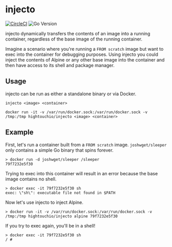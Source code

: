 # injecto
[![CircleCI](https://circleci.com/gh/hightouchio/passage/tree/master.svg?style=svg)](https://circleci.com/gh/hightouchio/injecto/tree/master)
![Go Version](https://shields.io/github/go-mod/go-version/hightouchio/injecto)

injecto dynamically transfers the contents of an image into a running container, regardless of the base image of the running container.

Imagine a scenario where you're running a `FROM scratch` image but want to exec into the container for debugging purposes. Using injecto you could inject the contents of Alpine or any other base image into the container and then have access to its shell and package manager.

## Usage

injecto can be run as either a standalone binary or via Docker.

```
injecto <image> <container>
```

```
docker run -it -v /var/run/docker.sock:/var/run/docker.sock -v /tmp:/tmp hightouchio/injecto <image> <container>
```

## Example

First, let's run a container built from a `FROM scratch` image. `joshwget/sleeper` only contains a simple Go binary that spins forever.

```
> docker run -d joshwget/sleeper /sleeper
79f7232e5f30
```

Trying to exec into this container will result in an error because the base image contains no shell.

```
> docker exec -it 79f7232e5f30 sh
exec: \"sh\": executable file not found in $PATH
```

Now let's use injecto to inject Alpine.

```
> docker run -it -v /var/run/docker.sock:/var/run/docker.sock -v /tmp:/tmp hightouchio/injecto alpine 79f7232e5f30
```

If you try to exec again, you'll be in a shell!

```
> docker exec -it 79f7232e5f30 sh
/ #
```
